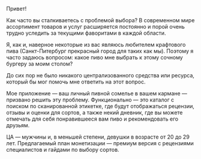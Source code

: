 Привет!

Как часто вы сталкиваетесь с проблемой выбора? В современном мире ассортимент товаров и услуг расширяется постоянно и порой очень трудно уследить за текущими фаворитами в каждой области. 

Я, как и, наверное некоторые из вас являюсь любителем крафтового пива (Санкт-Питербург прекрасный город для таких как мы). Поэтому я часто задаюсь вопросом: какое пиво мне выбрать к этому сочному бургеру за моим столом?

До сих пор не было никакого централизованного средства или ресурса, который бы мог помочь мне ответить на этот вопрос.

Мое приложение — ваш личный пивной сомелье в вашем кармане — призвано решить эту проблему. Функционально — это каталог с поиском по сканированной этикетке, где будут отображаться рецензии, отзывы и оценки для сортов, а также некий дневник, где вы можете отмечать для себя понравившееся вам пиво и рекомендовать его друзьям.

ЦА — мужчины и, в меньшей степени, девушки в возрасте от 20 до 29 лет.
Предлагаемый план монетизации — премиум версия с рецензиями специалистов и гайдами по выбору сортов.
